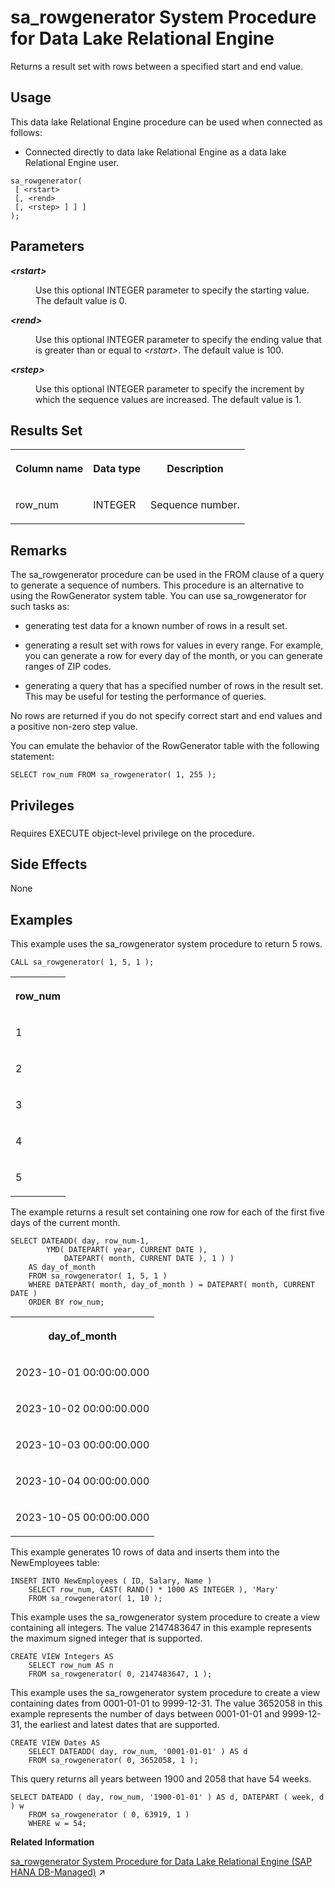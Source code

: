 <!-- loio3be5fc9b6c5f1014b006cf0d1a0c90ef -->

# sa\_rowgenerator System Procedure for Data Lake Relational Engine

Returns a result set with rows between a specified start and end value.



<a name="loio3be5fc9b6c5f1014b006cf0d1a0c90ef__section_p4t_vqn_14b"/>

## Usage

This data lake Relational Engine procedure can be used when connected as follows:

-   Connected directly to data lake Relational Engine as a data lake Relational Engine user.



```
sa_rowgenerator(
 [ <rstart>
 [, <rend>
 [, <rstep> ] ] ]
);
```



<a name="loio3be5fc9b6c5f1014b006cf0d1a0c90ef__sa_rowgenerator_parm1"/>

## Parameters


<dl>
<dt><b>

*<rstart\>* 

</b></dt>
<dd>

Use this optional INTEGER parameter to specify the starting value. The default value is 0.



</dd><dt><b>

*<rend\>* 

</b></dt>
<dd>

Use this optional INTEGER parameter to specify the ending value that is greater than or equal to *<rstart\>*. The default value is 100.



</dd><dt><b>

*<rstep\>* 

</b></dt>
<dd>

Use this optional INTEGER parameter to specify the increment by which the sequence values are increased. The default value is 1.



</dd>
</dl>



<a name="loio3be5fc9b6c5f1014b006cf0d1a0c90ef__sa_rowgenerator_resultset1"/>

## Results Set


<table>
<tr>
<th valign="top">

Column name

</th>
<th valign="top">

Data type

</th>
<th valign="top">

Description

</th>
</tr>
<tr>
<td valign="top">

row\_num

</td>
<td valign="top">

INTEGER

</td>
<td valign="top">

Sequence number.

</td>
</tr>
</table>



<a name="loio3be5fc9b6c5f1014b006cf0d1a0c90ef__sa_rowgenerator_remarks1"/>

## Remarks

The sa\_rowgenerator procedure can be used in the FROM clause of a query to generate a sequence of numbers. This procedure is an alternative to using the RowGenerator system table. You can use sa\_rowgenerator for such tasks as:

-   generating test data for a known number of rows in a result set.

-   generating a result set with rows for values in every range. For example, you can generate a row for every day of the month, or you can generate ranges of ZIP codes.

-   generating a query that has a specified number of rows in the result set. This may be useful for testing the performance of queries.


No rows are returned if you do not specify correct start and end values and a positive non-zero step value.

You can emulate the behavior of the RowGenerator table with the following statement:

```
SELECT row_num FROM sa_rowgenerator( 1, 255 );
```



<a name="loio3be5fc9b6c5f1014b006cf0d1a0c90ef__sa_rowgenerator_priv1"/>

## Privileges



### 

Requires EXECUTE object-level privilege on the procedure.



<a name="loio3be5fc9b6c5f1014b006cf0d1a0c90ef__sa_rowgenerator_sideeffects1"/>

## Side Effects

None



<a name="loio3be5fc9b6c5f1014b006cf0d1a0c90ef__sa_rowgenerator_examples1"/>

## Examples

This example uses the sa\_rowgenerator system procedure to return 5 rows.

```
CALL sa_rowgenerator( 1, 5, 1 );
```


<table>
<tr>
<th valign="top">

row\_num

</th>
</tr>
<tr>
<td valign="top">

1

</td>
</tr>
<tr>
<td valign="top">

2

</td>
</tr>
<tr>
<td valign="top">

3

</td>
</tr>
<tr>
<td valign="top">

4

</td>
</tr>
<tr>
<td valign="top">

5

</td>
</tr>
</table>

The example returns a result set containing one row for each of the first five days of the current month.

```
SELECT DATEADD( day, row_num-1,
        YMD( DATEPART( year, CURRENT DATE ),
            DATEPART( month, CURRENT DATE ), 1 ) ) 
    AS day_of_month
    FROM sa_rowgenerator( 1, 5, 1 )
    WHERE DATEPART( month, day_of_month ) = DATEPART( month, CURRENT DATE )
    ORDER BY row_num;
```


<table>
<tr>
<th valign="top">

day\_of\_month

</th>
</tr>
<tr>
<td valign="top">

2023-10-01 00:00:00.000

</td>
</tr>
<tr>
<td valign="top">

2023-10-02 00:00:00.000

</td>
</tr>
<tr>
<td valign="top">

2023-10-03 00:00:00.000

</td>
</tr>
<tr>
<td valign="top">

2023-10-04 00:00:00.000

</td>
</tr>
<tr>
<td valign="top">

2023-10-05 00:00:00.000

</td>
</tr>
</table>

This example generates 10 rows of data and inserts them into the NewEmployees table:

```
INSERT INTO NewEmployees ( ID, Salary, Name )
    SELECT row_num, CAST( RAND() * 1000 AS INTEGER ), 'Mary'
    FROM sa_rowgenerator( 1, 10 );
```

This example uses the sa\_rowgenerator system procedure to create a view containing all integers. The value 2147483647 in this example represents the maximum signed integer that is supported.

```
CREATE VIEW Integers AS
    SELECT row_num AS n
    FROM sa_rowgenerator( 0, 2147483647, 1 );
```

This example uses the sa\_rowgenerator system procedure to create a view containing dates from 0001-01-01 to 9999-12-31. The value 3652058 in this example represents the number of days between 0001-01-01 and 9999-12-31, the earliest and latest dates that are supported.

```
CREATE VIEW Dates AS
    SELECT DATEADD( day, row_num, '0001-01-01' ) AS d
    FROM sa_rowgenerator( 0, 3652058, 1 );
```

This query returns all years between 1900 and 2058 that have 54 weeks.

```
SELECT DATEADD ( day, row_num, '1900-01-01' ) AS d, DATEPART ( week, d ) w
    FROM sa_rowgenerator ( 0, 63919, 1 )
    WHERE w = 54;
```

**Related Information**  


[sa_rowgenerator System Procedure for Data Lake Relational Engine (SAP HANA DB-Managed)](https://help.sap.com/viewer/a898e08b84f21015969fa437e89860c8/2023_4_QRC/en-US/7b99d032cfbe4f80bde904bee1902662.html "Returns a result set with rows between a specified start and end value.") :arrow_upper_right:

